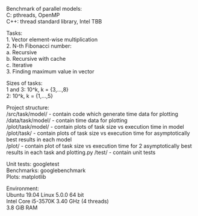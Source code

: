 Benchmark of parallel models:  
    C: pthreads, OpenMP  
    C++: thread standard library, Intel TBB  

Tasks:  
    1. Vector element-wise multiplication  
    2. N-th Fibonacci number:  
        a. Recursive  
        b. Recursive with cache  
        c. Iterative  
    3. Finding maximum value in vector  

Sizes of tasks:  
    1 and 3: 10^k, k = {3,...,8}  
    2: 10^k, k = {1,...,5}  

Project structure:  
    /src/task/model/ - contain code which generate time data for plotting  
    /data/task/model/ - contain time data for plotting  
    /plot/task/model/ - contain plots of task size vs execution time in model  
    /plot/task/ - contain plots of task size vs execution time for asymptotically best results in each model  
    /plot/ - contain plot of task size vs execution time for 2 asymptotically best results in each task and plotting.py
    /test/ - contain unit tests

Unit tests: googletest  
Benchmarks: googlebenchmark  
Plots: matplotlib  

Environment:  
    Ubuntu 19.04 Linux 5.0.0 64 bit  
    Intel Core i5-3570K 3.40 GHz (4 threads)  
    3.8 GiB RAM  